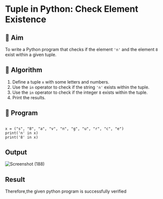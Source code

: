 # Tuple in Python: Check Element Existence

## 🎯 Aim
To write a Python program that checks if the element `'n'` and the element `8` exist within a given tuple.

## 🧠 Algorithm
1. Define a tuple `x` with some letters and numbers.
2. Use the `in` operator to check if the string `'n'` exists within the tuple.
3. Use the `in` operator to check if the integer `8` exists within the tuple.
4. Print the results.

## 🧾 Program
~~~

x = ("s", "8", "a", "v", "n", "g", "u", "r", "c", "e")
print('n' in x)
print('8' in x)

~~~

## Output
![Screenshot (188)](https://github.com/user-attachments/assets/1bce31b3-f28f-4003-bf24-e32b73665d70)

## Result
Therefore,the given python program is successfully verified
